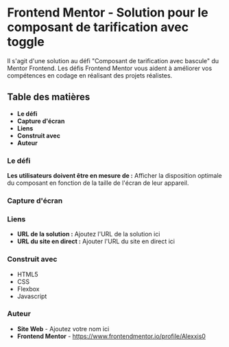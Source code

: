 # Frontend Mentor - Solution pour le composant de tarification avec toggle

Il s'agit d'une solution au défi "Composant de tarification avec bascule" du Mentor Frontend. Les défis Frontend Mentor vous aident à améliorer vos compétences en codage en réalisant des projets réalistes.

## Table des matières

-   **Le défi**
-   **Capture d'écran**
-   **Liens**
-   **Construit avec**
-   **Auteur**

### Le défi

**Les utilisateurs doivent être en mesure de :**
Afficher la disposition optimale du composant en fonction de la taille de l'écran de leur appareil.

### Capture d'écran

### Liens

-   **URL de la solution :** Ajoutez l'URL de la solution ici
-   **URL du site en direct :** Ajouter l'URL du site en direct ici

### Construit avec

-   HTML5
-   CSS
-   Flexbox
-   Javascript

### Auteur

-   **Site Web** - Ajoutez votre nom ici
-   **Frontend Mentor** - https://www.frontendmentor.io/profile/Alexxis0

